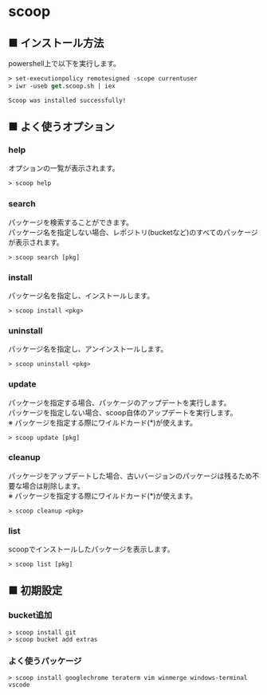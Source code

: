 # scoop
## ■ インストール方法
powershell上で以下を実行します。
```ps
> set-executionpolicy remotesigned -scope currentuser
> iwr -useb get.scoop.sh | iex
```
```
Scoop was installed successfully!
```

## ■ よく使うオプション
### help
オプションの一覧が表示されます。
```ps
> scoop help
```
### search
パッケージを検索することができます。  
パッケージ名を指定しない場合、レポジトリ(bucketなど)のすべてのパッケージが表示されます。
```
> scoop search [pkg]
```
### install
パッケージ名を指定し、インストールします。
```
> scoop install <pkg>
```
### uninstall
パッケージ名を指定し、アンインストールします。
```
> scoop uninstall <pkg>
```
### update
パッケージを指定する場合、パッケージのアップデートを実行します。  
パッケージを指定しない場合、scoop自体のアップデートを実行します。  
※ パッケージを指定する際にワイルドカード(\*)が使えます。
```
> scoop update [pkg]
```
### cleanup
パッケージをアップデートした場合、古いバージョンのパッケージは残るため不要な場合は削除します。  
※ パッケージを指定する際にワイルドカード(\*)が使えます。
```
> scoop cleanup <pkg>
```
### list
scoopでインストールしたパッケージを表示します。
```
> scoop list [pkg]
```

## ■ 初期設定
### bucket追加
```
> scoop install git
> scoop bucket add extras
```
### よく使うパッケージ
```
> scoop install googlechrome teraterm vim winmerge windows-terminal vscode
```
